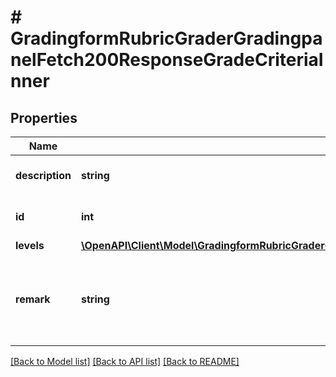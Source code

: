 # # GradingformRubricGraderGradingpanelFetch200ResponseGradeCriteriaInner

## Properties

Name | Type | Description | Notes
------------ | ------------- | ------------- | -------------
**description** | **string** | Description of the Criteria | [optional] [default to 'null']
**id** | **int** | ID of the Criteria | [optional] [default to null]
**levels** | [**\OpenAPI\Client\Model\GradingformRubricGraderGradingpanelFetch200ResponseGradeCriteriaInnerLevelsInner[]**](GradingformRubricGraderGradingpanelFetch200ResponseGradeCriteriaInnerLevelsInner.md) |  | [optional]
**remark** | **string** | Any remarks for this criterion for the user being assessed | [optional]

[[Back to Model list]](../../README.md#models) [[Back to API list]](../../README.md#endpoints) [[Back to README]](../../README.md)
